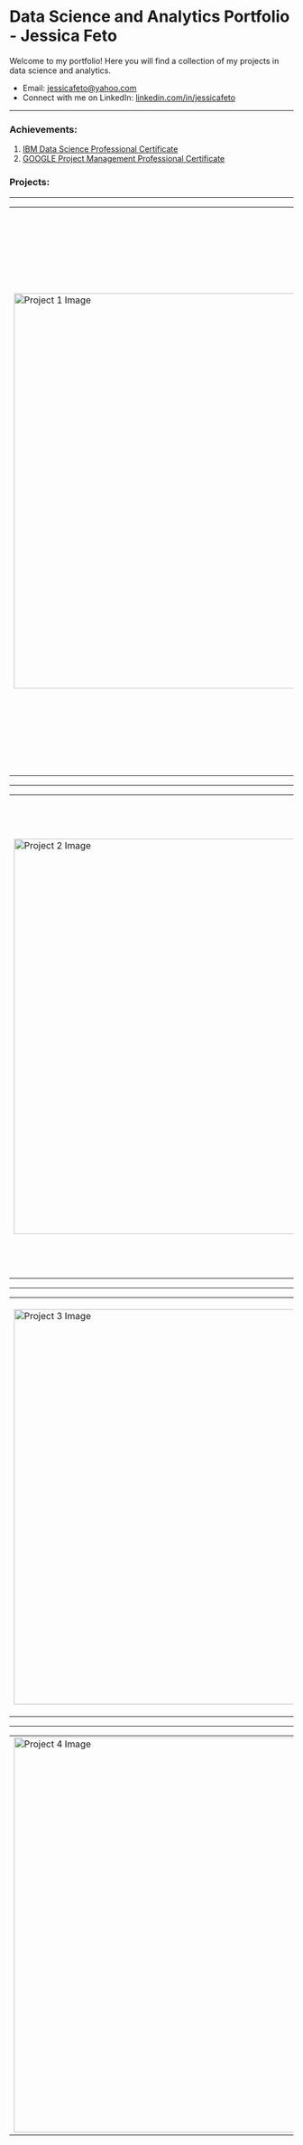 <style>
  .portfolio-image {
    max-width: 100%; /* This makes image responsive */
    height: auto; /* This keeps the aspect ratio intact */
    display: block; /* To center-align the image */
    margin-left: auto;
    margin-right: auto;
  }
</style>

# Data Science and Analytics Portfolio - Jessica Feto

Welcome to my portfolio! Here you will find a collection of my projects in data science and analytics.

- Email: [jessicafeto@yahoo.com](mailto:jessicafeto@yahoo.com)
- Connect with me on LinkedIn: [linkedin.com/in/jessicafeto](https://www.linkedin.com/in/jessica-feto/)
---
### **Achievements:**

1. [IBM Data Science Professional Certificate](https://coursera.org/share/456ac4fe16b74c7580d28d7041d00edf)
2. [GOOGLE Project Management Professional Certificate](https://coursera.org/share/a2a699bfd15ec5ec2683ac52884e9ff8)

### **Projects:**
----

<table>
  <tr>
    <td>
      <img src="https://5.imimg.com/data5/SELLER/Default/2022/2/PF/VK/HM/131725925/fashion-1--500x500.jpg" alt="Project 1 Image" width="700"/>
    </td>
    <td>
      <h3>
        <a href="https://github.com/jessicafeto/Portfolio/blob/main/Strategic_Analytics_in_Fashion_Transforming_Consumer_Data_into_Business_Decisions.ipynb">
          Strategic Analytics in Fashion: Transforming Consumer Data
          into Business Decisions
        </a>
      </h3>
      <p>This project focuses on leveraging data mining techniques to predict fashion trends. It includes exploratory data analysis, predictive modeling,and a deep dive intocustomer behavior patterns.</p>
      <ul>
        <li>Data Collection & Preprocessing | EDA | Data Mining | Dimensionalty Reduction | Predictive Modelling | Model Evaluation | Optimization | Python| Pandas | NumPy | Matplotlib, Seaborn, scikit-learn | mlxtend | Market Basket Analysis | PCA | LDA </li>
      </ul>
    </td>
  </tr>
</table>

---

<table>
  <tr>
    <td>
      <img src="https://www.edificeinvest.com/wp-content/uploads/2022/07/UK-House-Prices.jpg" alt="Project 2 Image" width="700"/>
    </td>
    <td>
      <h3>
        <a href="https://github.com/jessicafeto/Portfolio/blob/main/Housing%20Market%20UK%20-%20Dashboard%20Power%20BI.zip">
          Housing Market UK - Dashboard Power BI
        </a>
      </h3>
      <p>In this project, I analysed the impacts of the COVID-19 pandemic on the London housing market, comparing changes in average house prices and property types within London boroughs against the backdrop of the UK as a whole.
</p>
      <ul>
        <li>Analyzed over two decades of housing data from government sources.</li>
        <li>Employed Power BI for data cleaning, transformation, and visualization.</li>
        <li>Investigated pre and post-pandemic market trends using area, line, and bar charts.</li>
      </ul>
    </td>
  </tr>
</table>

---
<table>
  <tr>
    <td>
      <img src="https://www.appice.io/wp-content/uploads/2020/08/Webp.net-resizeimage-22.jpg" alt="Project 3 Image" width="700"/>
    </td>
    <td>
      <h3>
        <a href="https://github.com/jessicafeto/Portfolio/blob/main/RFM_Segmentation_and_K_Means_Clustering_for_Grocery_Shopping_Data.ipynb">
          RFM Segmentation and KMeans Clustering for Grocery Shopping Data 
        </a>
      </h3>
      <p>In this project, I analysed gorocery shopping data to see how often customers buy things and which items are most popular.
</p>
      <ul>
        <li>Distribution Analysis |
Statistical Exploration | Date Transformation | Matplotlib Visuals | SQLite Database Integration | RFM Segmentation | K-Means Clustering | Customer Segment Analysis</li>
      </ul>
    </td>
  </tr>
</table>

---

<table>
  <tr>
    <td>
      <img src="https://miro.medium.com/v2/resize:fit:600/1*JCLSGNt5SQ7Jm7kjj6lm0Q.jpeg" alt="Project 4 Image" width="700"/>
    </td>
    <td>
      <h3>
        <a href="https://github.com/jessicafeto/Portfolio/blob/main/Social_Media_Sentiment_Analysis_on_Starbucks.ipynb">
          Social Media Sentiment Analysis on Starbucks
        </a>
      </h3>
      <p>In this project, I conducted a comprehensive analysis of social media sentiments about coffee, specifically focusing on Starbucks. 
        The project involved several key activities:
</p>
      <ul>
        <li> Data Collection using Twitter API & Reddit API |
Exploratory Data Analysis | Topic Model Analysis | Tokenization & Lemmatization| Sentiment Analysis | Visualisation </li>
      </ul>
    </td>
  </tr>
</table>
